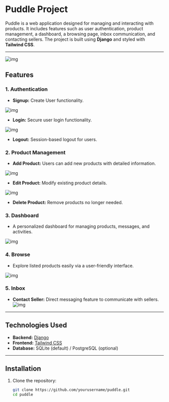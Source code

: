 # Puddle Project

Puddle is a web application designed for managing and interacting with products. It includes features such as user authentication, product management, a dashboard, a browsing page, inbox communication, and contacting sellers. The project is built using **Django** and styled with **Tailwind CSS**.

---
![img](./src/screenshots/home_page.png)

## Features

### 1. Authentication
- **Signup:** Create User functionality.

![img](./src/screenshots/Signup_page.png)

- **Login:** Secure user login functionality.

![img](./src/screenshots/login_page.png)

- **Logout:** Session-based logout for users.


### 2. Product Management
- **Add Product:** Users can add new products with detailed information.

![img](./src/screenshots/Add%20Product%20Puddle.png)

- **Edit Product:** Modify existing product details.

![img](./src/screenshots/edit_page.png)
- **Delete Product:** Remove products no longer needed.



### 3. Dashboard
- A personalized dashboard for managing products, messages, and activities.

![img](./src/screenshots/Dashboard%20Puddle.png)
### 4. Browse
- Explore listed products easily via a user-friendly interface.

![img](./src/screenshots/search_page.png)

### 5. Inbox
- **Contact Seller:** Direct messaging feature to communicate with sellers.
![img](./src/screenshots/detail_page.png)

---

## Technologies Used

- **Backend:** [Django](https://www.djangoproject.com/)
- **Frontend:** [Tailwind CSS](https://tailwindcss.com/)
- **Database:** SQLite (default) / PostgreSQL (optional)

---

## Installation

1. Clone the repository:
   ```bash
   git clone https://github.com/yourusername/puddle.git
   cd puddle
